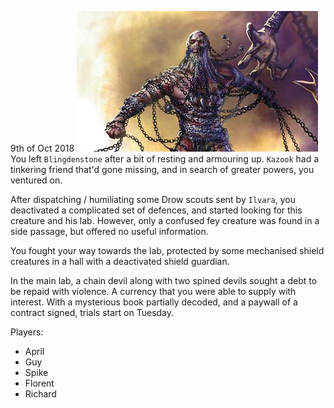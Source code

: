 9th of Oct 2018
![](16-chain-devil.png)
You left `Blingdenstone` after a bit of resting and armouring up. `Kazook` had a tinkering friend that'd gone missing, and in search of greater powers, you ventured on.

After dispatching / humiliating some Drow scouts sent by `Ilvara`, you deactivated a complicated set of defences, and started looking for this creature and his lab. However, only a confused fey creature was found in a side passage, but offered no useful information.

You fought your way towards the lab, protected by some mechanised shield creatures in a hall with a deactivated shield guardian.

In the main lab, a chain devil along with two spined devils sought a debt to be repaid with violence. A currency that you were able to supply with interest. With a mysterious book partially decoded, and a paywall of a contract signed, trials start on Tuesday.

Players:
- April
- Guy
- Spike
- Florent
- Richard
